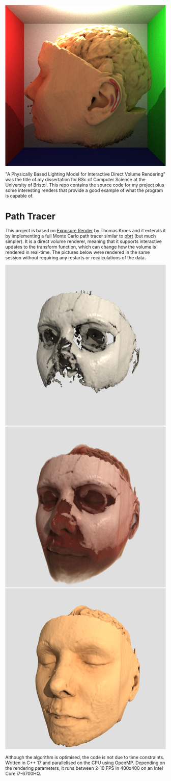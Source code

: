 ![Cornell box](Renders/Cornell.bmp?raw=true "Cornell box")

"A Physically Based Lighting Model for Interactive Direct Volume Rendering" was the title of my dissertation for BSc of Computer Science at the University of Bristol. This repo contains the source code for my project plus some interesting renders that provide a good example of what the program is capable of.

# Path Tracer

This project is based on [Exposure Render](https://github.com/ThomasKroes/exposure-render) by Thomas Kroes and it extends it by implementing a full Monte Carlo path tracer similar to [pbrt](https://github.com/mmp/pbrt-v3) (but much simpler). It is a direct volume renderer, meaning that it supports interactive updates to the transform function, which can change how the volume is rendered in real-time. The pictures below were rendered in the same session without requiring any restarts or recalculations of the data.

![Bone](Renders/TF1.bmp?raw=true "Bone")
![Transparent](Renders/TF7.bmp?raw=true "Transparent")
![Skin](Renders/TF4.bmp?raw=true "Skin")

Although the algorithm is optimised, the code is not due to time constraints. Written in C++ 17 and parallelised on the CPU using OpenMP. Depending on the rendering parameters, it runs between 2-10 FPS in 400x400 on an Intel Core i7-6700HQ.
